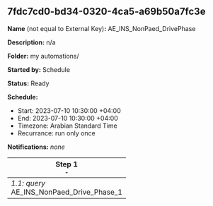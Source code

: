 ## 7fdc7cd0-bd34-0320-4ca5-a69b50a7fc3e

**Name** (not equal to External Key)**:** AE_INS_NonPaed_DrivePhase

**Description:** n/a

**Folder:** my automations/

**Started by:** Schedule

**Status:** Ready

**Schedule:**

* Start: 2023-07-10 10:30:00 +04:00
* End: 2023-07-10 10:30:00 +04:00
* Timezone: Arabian Standard Time
* Recurrance: run only once

**Notifications:** _none_


| Step 1<br>_<small>-</small>_ |
| --- |
| _1.1: query_<br>AE_INS_NonPaed_Drive_Phase_1 |
